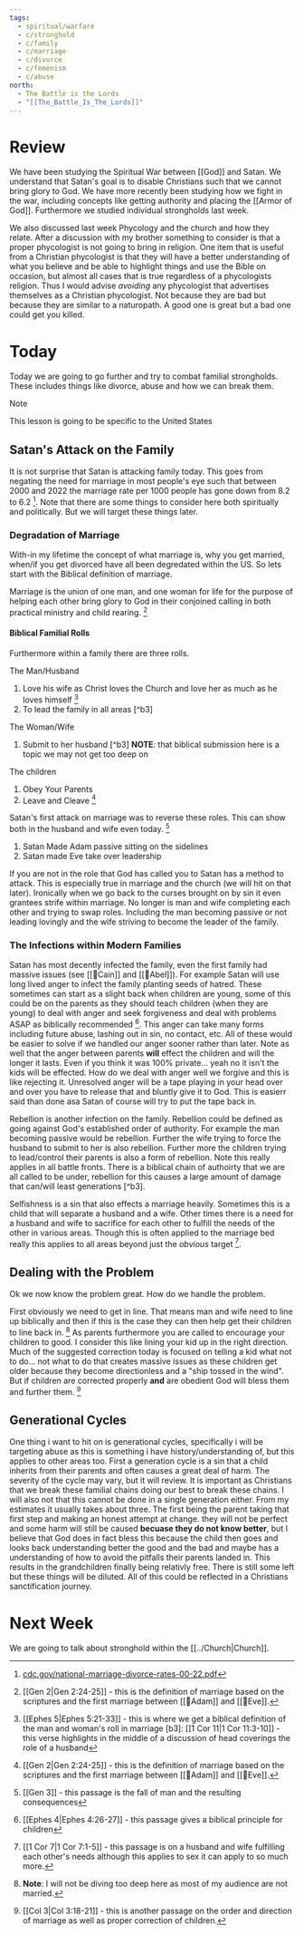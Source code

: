 ```yaml
---
tags:
  - spiritual/warfare
  - c/stronghold
  - c/family
  - c/marriage
  - c/divorce
  - c/femenism
  - c/abuse
north:
  - The Battle is the Lords
  - "[[The_Battle_Is_The_Lords]]"
---
```

# Review
We have been studying the Spiritual War between [[God]] and Satan. We understand that Satan's goal is to disable Christians such that we cannot bring glory to God.
We have more recently been studying how we fight in the war, including concepts like getting authority and placing the [[Armor of God]]. Furthermore we studied individual strongholds last week.

We also discussed last week Phycology and the church and how they relate. After a discussion with my brother something to consider is that a proper phycologist is not going to bring in religion. One item that is useful from a Christian phycologist is that they will have a better understanding of what you believe and be able to highlight things and use the Bible on occasion, but almost all cases that is true regardless of a phycologists religion. Thus I would advise *avoiding* any phycologist that advertises themselves as a Christian phycologist. Not because they are bad but because they are similar to a naturopath. A good one is great but a bad one could get you killed.
# Today
Today we are going to go further and try to combat familial strongholds. These includes things like divorce, abuse and how we can break them.


> [!NOTE]
> This lesson is going to be specific to the United States

## Satan's Attack on the Family
It is not surprise that Satan is attacking family today. This goes from negating the need for marriage in most people's eye such that between 2000 and 2022  the marriage rate per 1000 people has gone down from 8.2 to 6.2 [^source1]. Note that there are some things to consider here both spiritually and politically. But we will target these things later.

[^source1]: [cdc.gov/national-marriage-divorce-rates-00-22.pdf](https://www.cdc.gov/nchs/data/dvs/marriage-divorce/national-marriage-divorce-rates-00-22.pdf)

### Degradation of Marriage
With-in my lifetime the concept of what marriage is, why you get married, when/if you get divorced have all been degredated within the US. So lets start with the Biblical definition of marriage.

Marriage is the union of one man, and one woman for life for the purpose of helping each other bring glory to God in their conjoined calling in both practical ministry and child rearing. [^b1]

#### Biblical Familial Rolls
Furthermore within a family there are three rolls.

The Man/Husband
1. Love his wife as Christ loves the Church and love her as much as he loves himself [^b2]
2. To lead the family in all areas [^b3]

The Woman/Wife
1. Submit to her husband [^b3] **NOTE**: that biblical submission here is a topic we may not get too deep on

The children
1. Obey Your Parents
2. Leave and Cleave [^b1]

Satan's first attack on marriage was to reverse these roles. This can show both in the husband and wife even today. [^b4]
1. Satan Made Adam passive sitting on the sidelines
2. Satan made Eve take over leadership

If you are not in the role that God has called you to Satan has a method to attack. This is especially true in marriage and the church (we will hit on that later). Ironically when we go back to the curses brought on by sin it even grantees strife within marriage. No longer is man and wife completing each other and trying to swap roles. Including the man becoming passive or not leading lovingly and the wife striving to become the leader of the family.

[^b1]: [[Gen 2|Gen 2:24-25]] - this is the definition of marriage based on the scriptures and the first marriage between [[🧑Adam]] and [[🧑Eve]].
[^b2]: [[Ephes 5|Ephes 5:21-33]] - this is where we get a biblical definition of the man and woman's roll in marriage
[b3]: [[1 Cor 11|1 Cor 11:3-10]] - this verse highlights in the middle of a discussion of head coverings the role of a husband
[^b4]: [[Gen 3]] - this passage is the fall of man and the resulting consequences

### The Infections within Modern Families

Satan has most decently infected the family, even the first family had massive issues (see [[🧑Cain]] and [[🧑Abel]]). For example Satan will use long lived anger to infect the family  planting seeds of hatred. These sometimes can start as a slight back when children are young, some of this could be on the parents as they should teach children (when they are young) to deal with anger and seek forgiveness and deal with problems ASAP as biblically recommended [^b5]. This anger can take many forms including future abuse, lashing out in sin, no contact, etc. All of these would be easier to solve if we handled our anger sooner rather than later. Note as well that the anger between parents  **will** effect the children and will the longer it lasts. Even if you think it was 100% private... yeah no it isn't the kids will be effected. How do we deal with anger well we forgive and this is like rejecting it. Unresolved anger will be a tape playing in your head over and over you have to release that  and bluntly give it to God. This is easierr said than done asa Satan of course will try to put the tape back in.

Rebellion is another infection on the family. Rebellion could be defined as going against God's established order of authority. For example the man becoming passive would be rebellion. Further the wife trying to force the husband to submit to her is also rebellion. Further more the children trying to lead/control their parents is also a form of rebellion. Note this really applies in all battle fronts. There is a biblical chain of authoirty that we are all called to be under, rebellion for this causes a large amount of damage that can/will least generations [^b3].

Selfishness is a sin that also effects a marriage heavily. Sometimes this is a child that will separate a husband and a wife. Other times there is a need for a husband and wife to sacrifice for each other to fulfill the needs of the other in various areas. Though this is often applied to the marriage bed  really this applies to all areas beyond just the *obvious* target [^b6].

[^b5]: [[Ephes 4|Ephes 4:26-27]] - this passage gives a biblical principle for children 
[^b6]: [[1 Cor 7|1 Cor 7:1-5]] - this passage is on a husband and wife fulfilling each other's needs although this applies to sex it can apply to so much more.


## Dealing with the Problem
Ok we now know the problem great. How do we handle the problem.

First obviously we need to get in line. That means man and wife need to line up biblically and then if this is the case they can then help get their children to line back in. [^note1] As parents furthermore you are called to encourage your children to good. I consider this like lining your kid up in the right direction. Much of the suggested correction today is focused on telling a kid what not to do... not what to do that creates massive issues as these children get older because they become directionless and a "ship tossed in the wind". But if children are corrected properly **and** are obedient God will bless them and further them. [^b7]

[^note1]: **Note**: I will not be diving too deep here as most of my audience are not married.
[^b7]: [[Col 3|Col 3:18-21]] - this is another passage on the order and direction of marriage as well as proper correction of children. 

## Generational Cycles
One thing i want to hit on is generational cycles, specifically i will be targeting abuse as this is something i have history/understanding of, but this applies to other areas too. First a generation cycle is a sin that a child inherits from their parents and often causes a great deal of harm. The severity of the cycle may vary, but it will review. It is important as Christians that we break these familial chains doing our best to break these chains. I will also not that this cannot be done in a single generation either. From my estimates it usually takes about three. The first being the parent taking that first step and making an honest attempt at change. they will not be perfect and some harm will still be caused **becuase they do not know better**, but I believe that God does in fact bless this because the child then goes and looks back understanding better the good and the bad and maybe has a understanding of how to avoid the pitfalls their parents landed in. This results in the grandchildren finally being relativly free. There is still some left but these things will be diluted. All of this could be reflected in a Christians sanctification journey.

# Next Week
We are going to talk about stronghold within the [[../Church|Church]].